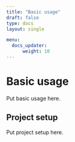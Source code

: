 ```yaml
---
title: "Basic usage"
draft: false
type: docs
layout: single

menu:
  docs_updater:
      weight: 10
---
```


# Basic usage

Put basic usage here.

## Project setup

Put project setup here.
